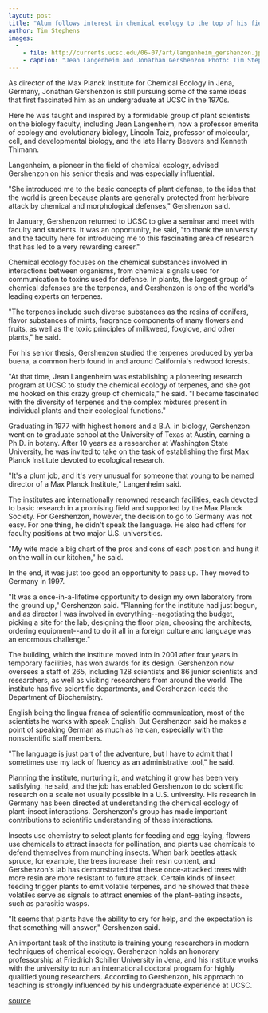 ```yaml
---
layout: post
title: "Alum follows interest in chemical ecology to the top of his field"
author: Tim Stephens
images:
  -
    - file: http://currents.ucsc.edu/06-07/art/langenheim_gershenzon.jpg
    - caption: "Jean Langenheim and Jonathan Gershenzon Photo: Tim Stephens"
---
```


As director of the Max Planck Institute for Chemical Ecology in Jena, Germany, Jonathan Gershenzon is still pursuing some of the same ideas that first fascinated him as an undergraduate at UCSC in the 1970s.

Here he was taught and inspired by a formidable group of plant scientists on the biology faculty, including Jean Langenheim, now a professor emerita of ecology and evolutionary biology, Lincoln Taiz, professor of molecular, cell, and developmental biology, and the late Harry Beevers and Kenneth Thimann.

Langenheim, a pioneer in the field of chemical ecology, advised Gershenzon on his senior thesis and was especially influential.

"She introduced me to the basic concepts of plant defense, to the idea that the world is green because plants are generally protected from herbivore attack by chemical and morphological defenses," Gershenzon said.

In January, Gershenzon returned to UCSC to give a seminar and meet with faculty and students. It was an opportunity, he said, "to thank the university and the faculty here for introducing me to this fascinating area of research that has led to a very rewarding career."

Chemical ecology focuses on the chemical substances involved in interactions between organisms, from chemical signals used for communication to toxins used for defense. In plants, the largest group of chemical defenses are the terpenes, and Gershenzon is one of the world's leading experts on terpenes.

"The terpenes include such diverse substances as the resins of conifers, flavor substances of mints, fragrance components of many flowers and fruits, as well as the toxic principles of milkweed, foxglove, and other plants," he said.

For his senior thesis, Gershenzon studied the terpenes produced by yerba buena, a common herb found in and around California's redwood forests.

"At that time, Jean Langenheim was establishing a pioneering research program at UCSC to study the chemical ecology of terpenes, and she got me hooked on this crazy group of chemicals," he said. "I became fascinated with the diversity of terpenes and the complex mixtures present in individual plants and their ecological functions."

Graduating in 1977 with highest honors and a B.A. in biology, Gershenzon went on to graduate school at the University of Texas at Austin, earning a Ph.D. in botany. After 10 years as a researcher at Washington State University, he was invited to take on the task of establishing the first Max Planck Institute devoted to ecological research.

"It's a plum job, and it's very unusual for someone that young to be named director of a Max Planck Institute," Langenheim said.

The institutes are internationally renowned research facilities, each devoted to basic research in a promising field and supported by the Max Planck Society. For Gershenzon, however, the decision to go to Germany was not easy. For one thing, he didn't speak the language. He also had offers for faculty positions at two major U.S. universities.

"My wife made a big chart of the pros and cons of each position and hung it on the wall in our kitchen," he said.

In the end, it was just too good an opportunity to pass up. They moved to Germany in 1997.

"It was a once-in-a-lifetime opportunity to design my own laboratory from the ground up," Gershenzon said. "Planning for the institute had just begun, and as director I was involved in everything--negotiating the budget, picking a site for the lab, designing the floor plan, choosing the architects, ordering equipment--and to do it all in a foreign culture and language was an enormous challenge."

The building, which the institute moved into in 2001 after four years in temporary facilities, has won awards for its design. Gershenzon now oversees a staff of 265, including 128 scientists and 86 junior scientists and researchers, as well as visiting researchers from around the world. The institute has five scientific departments, and Gershenzon leads the Department of Biochemistry.

English being the lingua franca of scientific communication, most of the scientists he works with speak English. But Gershenzon said he makes a point of speaking German as much as he can, especially with the nonscientific staff members.

"The language is just part of the adventure, but I have to admit that I sometimes use my lack of fluency as an administrative tool," he said.

Planning the institute, nurturing it, and watching it grow has been very satisfying, he said, and the job has enabled Gershenzon to do scientific research on a scale not usually possible in a U.S. university. His research in Germany has been directed at understanding the chemical ecology of plant-insect interactions. Gershenzon's group has made important contributions to scientific understanding of these interactions.

Insects use chemistry to select plants for feeding and egg-laying, flowers use chemicals to attract insects for pollination, and plants use chemicals to defend themselves from munching insects. When bark beetles attack spruce, for example, the trees increase their resin content, and Gershenzon's lab has demonstrated that these once-attacked trees with more resin are more resistant to future attack. Certain kinds of insect feeding trigger plants to emit volatile terpenes, and he showed that these volatiles serve as signals to attract enemies of the plant-eating insects, such as parasitic wasps.

"It seems that plants have the ability to cry for help, and the expectation is that something will answer," Gershenzon said.

An important task of the institute is training young researchers in modern techniques of chemical ecology. Gershenzon holds an honorary professorship at Friedrich Schiller University in Jena, and his institute works with the university to run an international doctoral program for highly qualified young researchers. According to Gershenzon, his approach to teaching is strongly influenced by his undergraduate experience at UCSC.

  

[source](http://www1.ucsc.edu/currents/06-07/04-09/gershenzon.asp "Permalink to gershenzon")
